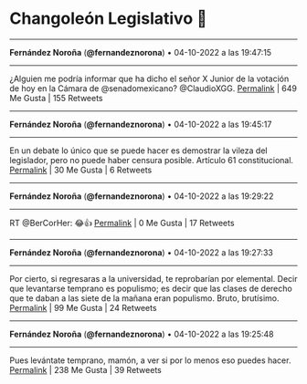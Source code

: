 # Changoleón Legislativo 🙈
*****
**Fernández Noroña** (**@fernandeznorona**) • 04-10-2022 a las 19:47:15
*****
¿Alguien me podría informar que ha dicho el señor X Junior de la votación de hoy en la Cámara de @senadomexicano? @ClaudioXGG.
[Permalink](https://twitter.com/fernandeznorona/status/1577505673373315072) | 649 Me Gusta | 155 Retweets
*****
**Fernández Noroña** (**@fernandeznorona**) • 04-10-2022 a las 19:45:17
*****
En un debate lo único que se puede hacer es demostrar la vileza del legislador, pero no puede haber censura posible. Artículo 61 constitucional.
[Permalink](https://twitter.com/fernandeznorona/status/1577505177241718786) | 30 Me Gusta | 6 Retweets
*****
**Fernández Noroña** (**@fernandeznorona**) • 04-10-2022 a las 19:29:22
*****
RT @BerCorHer: 😂👍
[Permalink](https://twitter.com/fernandeznorona/status/1577501171110973441) | 0 Me Gusta | 17 Retweets
*****
**Fernández Noroña** (**@fernandeznorona**) • 04-10-2022 a las 19:27:33
*****
Por cierto, si regresaras a la universidad, te reprobarían por elemental. Decir que levantarse temprano es populismo; es decir que las clases de derecho que te daban a las siete de la mañana eran populismo. Bruto, brutísimo.
[Permalink](https://twitter.com/fernandeznorona/status/1577500713147830279) | 99 Me Gusta | 24 Retweets
*****
**Fernández Noroña** (**@fernandeznorona**) • 04-10-2022 a las 19:25:48
*****
Pues levántate temprano, mamón, a ver si por lo menos eso puedes hacer.
[Permalink](https://twitter.com/fernandeznorona/status/1577500274066804736) | 238 Me Gusta | 39 Retweets